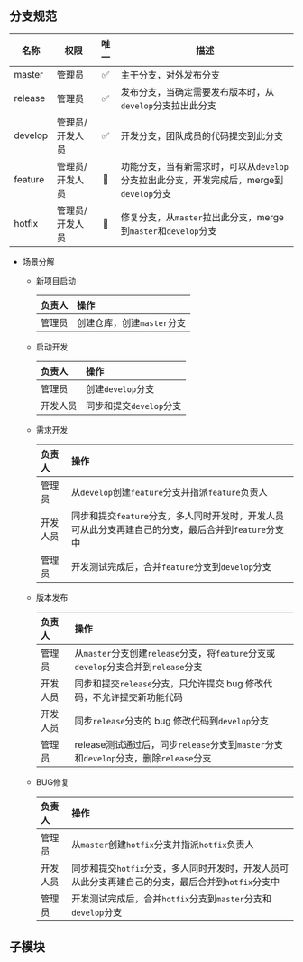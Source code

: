 ## 分支规范

  | 名称    | 权限            | 唯一  | 描述                                                                                    |
  | ------- | --------------- | :---: | --------------------------------------------------------------------------------------- |
  | master  | 管理员          |   ✅   | 主干分支，对外发布分支                                                                  |
  | release | 管理员          |   ✅   | 发布分支，当确定需要发布版本时，从`develop`分支拉出此分支                               |
  | develop | 管理员/开发人员 |   ✅   | 开发分支，团队成员的代码提交到此分支                                                    |
  | feature | 管理员/开发人员 |   🚫   | 功能分支，当有新需求时，可以从`develop`分支拉出此分支，开发完成后，merge到`develop`分支 |
  | hotfix  | 管理员/开发人员 |   🚫   | 修复分支，从`master`拉出此分支，merge到`master`和`develop`分支                          |

  - 场景分解
    - 新项目启动

      | 负责人 | 操作                       |
      | :----- | :------------------------- |
      | 管理员 | 创建仓库，创建`master`分支 |

    - 启动开发

      | 负责人   | 操作                    |
      | :------- | :---------------------- |
      | 管理员   | 创建`develop`分支       |
      | 开发人员 | 同步和提交`develop`分支 |

    - 需求开发

      | 负责人   | 操作                                                                                                 |
      | :------- | :--------------------------------------------------------------------------------------------------- |
      | 管理员   | 从`develop`创建`feature`分支并指派`feature`负责人                                                    |
      | 开发人员 | 同步和提交`feature`分支，多人同时开发时，开发人员可从此分支再建自己的分支，最后合并到`feature`分支中 |
      | 管理员   | 开发测试完成后，合并`feature`分支到`develop`分支                                                     |

    - 版本发布

      | 负责人   | 操作                                                                                 |
      | :------- | :----------------------------------------------------------------------------------- |
      | 管理员   | 从`master`分支创建`release`分支，将`feature`分支或`develop`分支合并到`release`分支   |
      | 开发人员 | 同步和提交`release`分支，只允许提交 bug 修改代码，不允许提交新功能代码               |
      | 开发人员 | 同步`release`分支的 bug 修改代码到`develop`分支                                      |
      | 管理员   | release测试通过后，同步`release`分支到`master`分支和`develop`分支，删除`release`分支 |

    - BUG修复

      | 负责人   | 操作                                                                                               |
      | :------- | :------------------------------------------------------------------------------------------------- |
      | 管理员   | 从`master`创建`hotfix`分支并指派`hotfix`负责人                                                     |
      | 开发人员 | 同步和提交`hotfix`分支，多人同时开发时，开发人员可从此分支再建自己的分支，最后合并到`hotfix`分支中 |
      | 管理员   | 开发测试完成后，合并`hotfix`分支到`master`分支和`develop`分支                                      |

## 子模块